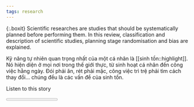 ```yaml
---
tags: research
---
```

{:.boxit}
Scientific researches are studies that should be systematically planned before performing them. In this review, classification and description of scientific studies, planning stage randomisation and bias are explained.

Kỹ năng tự nhiên quan trọng nhất của một cá nhân là [[sinh tồn::highlight]]. Nó hiện diện ở mọi nơi trong thế giới thực, từ sinh hoạt cá nhân đến công việc hằng ngày. Đói phải ăn, rét phải mặc, công việc trì trệ phải tìm cách thay đổi... chúng đều là các vấn đề của sinh tồn. 


<div class="audio-player">
  <div id="play-btn"></div>
  <div class="audio-wrapper" id="player-container" href="javascript:;">
    <audio id="player" ontimeupdate="initProgressBar()">
      <source src="https://dl-web.dropbox.com/get/Oslo.mp3?_subject_uid=199049471&w=AABuDNt9BDJnaZOelVFws9FXTufkXCvAPS5SYpy_gRZ2GQ&duc_id=dropbox_duc_id" type="audio/mp3">
    </audio>
  </div>
  <div class="player-controls scrubber">
    <p>Listen to this story</p>
    <span id="seek-obj-container">
      <progress id="seek-obj" value="0" max="1"></progress>
    </span>
    <small style="float: left; position: relative; left: 15px;" id="start-time"></small>
    <small style="float: right; position: relative; right: 20px;" id="end-time"></small>
  </div>
  <div class="album-image" style="background-image: url(https://artistxite.ie/imgcache/album/005/161/005161476_500.jpg)"></div>
</div>
